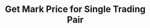 ---
title: Get Mark Price for Single Trading Pair
position_number: 12
type: get
description: /future/market/v1/public/q/symbol-index-price
parameters:
    -
        name: symbol
        type: string
        mandatory: false
        default: N/A
        description: Trading pair
        ranges:
content_markdown: Note：This method does not require a signature.
left_code_blocks:
    -
        code_block: "public void getKLine() {\r\n\tString text = HttpUtil.get(URL + \"/data/api/future/market/v1/getKLine?market=btc_usdt&type=1min&since=0\");\r\n\tSystem.out.println(text);\r\n}"
        title: Java
        language: java
right_code_blocks:
    - code_block: |-
        {
          "error": {
            "code": "",
            "msg": ""
          },
          "msgInfo": "",
          "result": {
            "p": 0, //Price
            "s": "", //Trading pair
            "t": 0 //Time
          },
          "returnCode": 0
        }
      title: Response
      language: json
---